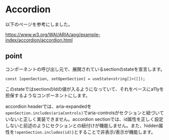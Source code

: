# Accordion
以下のページを参考にしました。

https://www.w3.org/WAI/ARIA/apg/example-index/accordion/accordion.html

## point
コンポーネントの呼び出し元で、展開されているsectionのstateを宣言します。

```tsx
const [openSection, setOpenSection] = useState<string[]>([]);
```

このstateではsectionのIdの値が入るようになっていて、それをベースにa11yを担保するようなコンポーネントにします。

accordion headerでは、aria-expandedを`openSection.includes(ariaControls)`でaria-controlsがセクションと紐づいていないと正しく実装できません。accordion sectionでは、id属性を正しく設定しないと前述のようにセクションとの紐付けが機能しません。また、hidden属性を`!openSection.includes(id)}`とすることで非表示/表示が機能します。

